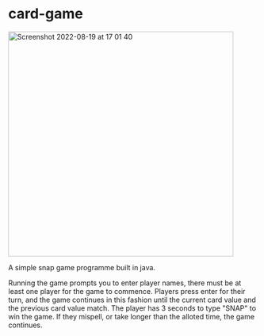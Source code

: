 # card-game
<img width="454" alt="Screenshot 2022-08-19 at 17 01 40" src="https://user-images.githubusercontent.com/59710385/185661368-9f3d467a-2b1b-44ed-a9b5-b74d637947a3.png">

A simple snap game programme built in java. 

Running the game prompts you to enter player names, there must be at least one player for the game to commence. Players press enter for their turn, and the game continues in this fashion until the current card value and the previous card value match. The player has 3 seconds to type "SNAP" to win the game. If they mispell, or take longer than the alloted time, the game continues.
